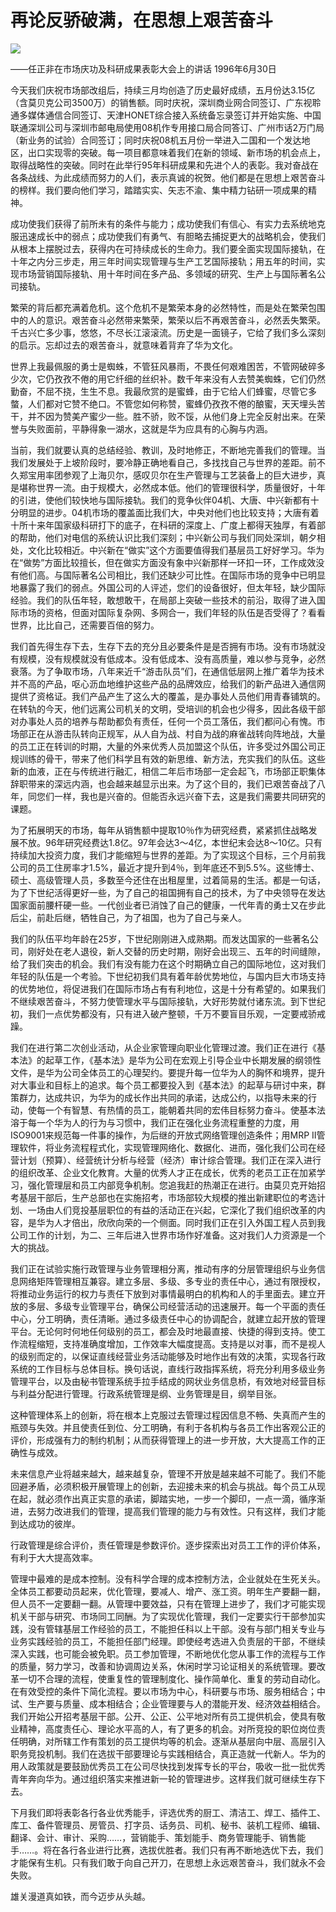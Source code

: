 # 再论反骄破满，在思想上艰苦奋斗
<img class="pv" src="https://api.visitor.plantree.me/visitor-badge/pv?namespace=plantree.me&key=renzhengfei-speeches/再论反骄破满在思想上艰苦奋斗.md">


——任正非在市场庆功及科研成果表彰大会上的讲话
1996年6月30日

今天我们庆祝市场部改组后，持续三月均创造了历史最好成绩，五月份达3.15亿（含莫贝克公司3500万）的销售额。同时庆祝，深圳商业网合同签订、广东视聆通多媒体通信合同签订、天津HONET综合接入系统备忘录签订并开始实施、中国联通深圳公司与深圳市邮电局使用08机作专用接口局合同答订、广州市话2万门局（新业务的试验）合同签订；同时庆祝08机五月份一举进入二国和一个发达地区，出口实现零的突破。每一项目都意味着我们在新的领域、新市场的机会点上，取得战略性的突破。同时在此举行95年科研成果和先进个人的表彰。我对奋战在各条战线、为此成绩而努力的人们，表示真诚的祝贺。他们都是在思想上艰苦奋斗的榜样。我们要向他们学习，踏踏实实、矢志不渝、集中精力钻研一项成果的精神。

成功使我们获得了前所未有的条件与能力；成功使我们有信心、有实力去系统地克服迅速成长中的弱点；成功使我们有勇气、有胆略去捕捉更大的战略机会，使我们从根本上摆脱过去，获得内在可持续成长的生命力。我们要全面实现国际接轨，在十年之内分三步走，用三年时间实现管理与生产工艺国际接轨；用五年的时间，实现市场营销国际接轨、用十年时间在多产品、多领域的研究、生产上与国际著名公司接轨。

繁荣的背后都充满着危机。这个危机不是繁荣本身的必然特性，而是处在繁荣包围中的人的意识。艰苦奋斗必然带来繁荣，繁荣以后不再艰苦奋斗，必然丢失繁荣。千古兴亡多少事，悠悠，不尽长江滚滚流。历史是一面镜子，它给了我们多么深刻的启示。忘却过去的艰苦奋斗，就意味着背弃了华为文化。

世界上我最佩服的勇士是蜘蛛，不管狂风暴雨，不畏任何艰难困苦，不管网破碎多少次，它仍孜孜不倦的用它纤细的丝织补。数千年来没有人去赞美蜘蛛，它们仍然勤奋，不屈不挠，生生不息。我最欣赏的是蜜蜂，由于它给人们蜂蜜，尽管它多螫，人们都对它赞不绝口。不管您如何称赞，蜜蜂仍孜孜不倦的酿蜜，天天埋头苦干，并不因为赞美产蜜少一些。胜不骄，败不馁，从他们身上完全反射出来。在荣誉与失败面前，平静得象一湖水，这就是华为应具有的心胸与内涵。

当前，我们就要认真的总结经验、教训，及时地修正，不断地完善我们的管理。当我们发展处于上坡阶段时，要冷静正确地看自己，多找找自己与世界的差距。前不久郑宝用率团参观了上海贝尔，感叹贝尔在生产管理与工艺装备上的巨大进步，真是堪称世界一流。由于规模大，必然成本低。他们的管理很科学，质量很好，十年的引进，使他们较快地与国际接轨。我们的竞争伙伴04机、大唐、中兴新都有十分明显的进步。04机市场的覆盖面比我们大，中央对他们也比较支持；大唐有着十所十来年国家级科研打下的底子，在科研的深度上、广度上都得天独厚，有着部的帮助，他们对电信的系统认识比我们深刻；中兴新公司与我们同处深圳，朝夕相处，文化比较相近。中兴新在“做实”这个方面要值得我们基层员工好好学习。华为在“做势”方面比较擅长，但在做实方面没有象中兴新那样一环扣一环，工作成效没有他们高。与国际著名公司相比，我们还缺少可比性。在国际市场的竞争中已明显地暴露了我们的弱点。外国公司的人评述，您们的设备很好，但太年轻，缺少国际经验。我们的队伍年轻，敢想敢干，在局部上突破一些技术的前沿，取得了进入国际市场的资格，但面对国际复杂网、多网合一，我们年轻的队伍是否受得了？看看世界，比比自己，还需要百倍的努力。

我们首先得生存下去，生存下去的充分且必要条件是是否拥有市场。没有市场就没有规模，没有规模就没有低成本。没有低成本、没有高质量，难以参与竞争，必然衰落。为了争取市场，八年来近千“游击队员”们，在通信低层网上推广着华为技术并不高的产品，呕心沥血地维护这些产品的品牌效应，给我们的新产品进入通信网提供了资格证。我们产品产生了这么大的覆盖，是办事处人员他们用青春铺筑的。在转轨的今天，他们远离公司机关的文明，受培训的机会也少得多，因此各级干部对办事处人员的培养与帮助都负有责任，任何一个员工落伍，我们都问心有愧。市场部正在从游击队转向正规军，从人自为战、村自为战的麻雀战转向阵地战，大量的员工正在转训的时期，大量的外来优秀人员加盟这个队伍，许多受过外国公司正规训练的骨干，带来了他们科学且有效的新思维、新方法，充实我们的队伍。这些新的血液，正在与传统进行融汇，相信二年后市场部一定会起飞，市场部正职集体辞职带来的深远内涵，也会越来越显示出来。为了这个目的，我们已艰苦奋战了八年，同您们一样，我也是兴奋的。但能否永远兴奋下去，这是我们需要共同研究的课题。

为了拓展明天的市场，每年从销售额中提取10％作为研究经费，紧紧抓住战略发展不放。96年研究经费达1.8亿。97年会达3～4亿，本世纪末会达8～10亿。只有持续加大投资力度，我们才能缩短与世界的差距。为了实现这个目标，三个月前我公司的员工住房率才1.5%，最近才提升到4％，到年底还不到5.5%。这些博士、硕士、高级管理人员，多数至今还住在出租屋里，过着简易的生活。都是一句话，为了下世纪活得更好一些，为了自己的祖国拥有自己的技术，为了中央领导在发达国家面前腰杆硬一些。一代创业者已消蚀了自己的健康，一代年青的勇士又在步此后尘，前赴后继，牺牲自己，为了祖国，也为了自己与亲人。

我们的队伍平均年龄在25岁，下世纪刚刚进入成熟期。而发达国家的一些著名公司，刚好处在老人退役，新人交替的历史时期，刚好会出现三、五年的时间缝隙，给了我们突击的机会。我们有没有能力在这个时期确立自己的国际地位，这对我们年轻的队伍是一个考验。下世纪初我们具有着年龄优势地位，与国内巨大市场支持的优势地位，将促进我们在国际市场占有有利地位，这是十分有希望的。如果我们不继续艰苦奋斗，不努力使管理水平与国际接轨，大好形势就付诸东流。到下世纪初，我们一点优势都没有，只有进入破产整顿，千万不要盲目乐观，一定要戒骄戒躁。

我们在进行第二次创业活动，从企业家管理向职业化管理过渡。我们正在进行《基本法》的起草工作，《基本法》是华为公司在宏观上引导企业中长期发展的纲领性文件，是华为公司全体员工的心理契约。要提升每一位华为人的胸怀和境界，提升对大事业和目标上的追求。每个员工都要投入到《基本法》的起草与研讨中来，群策群力，达成共识，为华为的成长作出共同的承诺，达成公约，以指导未来的行动，使每一个有智慧、有热情的员工，能朝着共同的宏伟目标努力奋斗。使基本法溶于每一个华为人的行为与习惯中，我们正在强化业务流程重整的力度，用ISO9001来规范每一件事的操作，为后继的开放式网络管理创造条件；用MRP II管理软件，将业务流程程式化，实现管理网络化、数据化、进而，强化我们公司在经营计划（预算）、经营统计分析与经营（经济）审计综合管理。我们正在深入进行的组织改革、企业文化教育。大量的优秀人才正在成长，优秀的老员工正在加紧学习，强化管理层和员工内部竞争机制。您追我赶的热潮正在进行。由莫贝克开始招考基层干部后，生产总部也在实施招考，市场部较大规模的推出新建职位的考选计划、一场由人们竞投基层职位的有益的活动正在兴起，它深化了我们组织改革的内容，是华为人才倍出，欣欣向荣的一个侧面。同时我们正在引入外国工程人员到我公司工作的计划，为二、三年后进入世界市场作好准备。这对我们人力资源是一个大的挑战。

我们正在试验实施行政管理与业务管理相分离，推动有序的分层管理组织与业务信息网络矩阵管理相互兼容。建立多层、多级、多专业的责任中心，通过有限授权，将推动业务运行的权力与责任下放到对事情最明白的机构和人的手里面去。建立开放的多层、多级专业管理平台，确保公司经营活动的迅速展开。每一个平面的责任中心，分工明确，责任清晰。通过多级责任中心的协调配合，就建立起开放的管理平台。无论何时何地任何级别的员工，都会及时地最直接、快捷的得到支持。使工作流程缩短，支持准确度增加，工作效率大幅度提高。支持是以对事，而不是视人的级别而定的，以保证直线经营业务活动能够及时地作出有效的决策，实现各行政系统的工作目标与总体目标。换句话说，直线行政指挥系统，将充分利用多级业务管理平台，以及由秘书管理系统手拉手结成的网状业务信息桥，有效地对经营目标与利益分配进行管理。行政系统管理是纲、业务管理是目，纲举目张。

这种管理体系上的创新，将在根本上克服过去管理过程因信息不畅、失真而产生的瓶颈与失效。并且使责任到位、分工明确，有利于各机构与各员工作出客观公正的评价，形成强有力的制约机制；从而获得管理上的进一步开放，大大提高工作的正确性与成效。

未来信息产业将越来越大，越来越复杂，管理不开放是越来越不可能了。我们不能回避矛盾，必须积极开展管理上的创新，去迎接未来的机会与挑战。每个员工从现在起，就必须作出真正实意的承诺，脚踏实地，一步一个脚印，一点一滴，循序渐进，去努力改进我们的管理，提高我们管理的能力与有效性。只有这样，我们才能到达成功的彼岸。

行政管理是综合评价，责任管理是参数评价。逐步探索出对员工工作的评价体系，有利于大大提高效率。

管理中最难的是成本控制。没有科学合理的成本控制方法，企业就处在生死关头。全体员工都要动员起来，优化管理，要减人、增产、涨工资。明年生产要翻一翻，但人员不一定要翻一翻。从管理中要效益，只有在管理上进步了，我们才可能实现机关干部与研究、市场同工同酬。为了实现优化管理，我们一定要实行干部参加实践，没有管辖基层工作经验的员工，不能担任科以上干部。没有与部门相关专业与业务实践经验的员工，不能担任部门经理。即使经考选进入负责层的干部，不继续深入实践，也可能会被免职。员工参加管理，不断地优化您从事工作的流程与工作的质量，努力学习，改善和协调周边关系，休闲时学习论证相关的系统管理。要改革一切不合理的流程，使重复性的管理制度化、操作简单化、重复的劳动自动化。在有效受控的条件下简化流程。要以市场为中心，科研要与市场、服务相结合；中试、生产要与质量、成本相结合；企业管理要与人的潜能开发、经济效益相结合。我们开始公开招考基层干部。公开、公正、公平地对所有员工提供机会，使具有敬业精神，高度责任心、理论水平高的人，有了更多的机会。对所竞投的职位岗位责任明确，对所辖工作有策划的员工提供均等的机会。逐渐从基层向中层、高层引入职务竞投机制。我们在选拔干部要理论与实践相结合，真正造就一代新人。华为的用人政策就是要鼓励优秀员工在公司尽快找到发挥专长的平台，吸收一批一批优秀青年奔向华为。通过组织落实来推进新一轮的管理进步。这样我们就可继续生存下去。

下月我们即将表彰各行各业优秀能手，评选优秀的厨工、清洁工、焊工、插件工、库工、备件管理员、房管员、打字员、话务员、司机、秘书、装机工程师、编辑、翻译、会计、审计、采购……，营销能手、策划能手、商务管理能手、销售能手……。将在各行各业进行比赛，选拔优胜者。我们只有再不断地选优下去，我们才能保有生机。只有我们敢于向自己开刀，在思想上永远艰苦奋斗，我们就永不会失败。

雄关漫道真如铁，而今迈步从头越。
